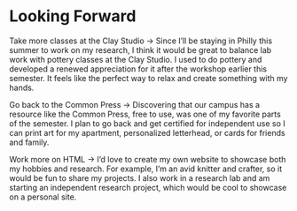 # Looking Forward
Take more classes at the Clay Studio → Since I’ll be staying in Philly this summer to work on my research, I think it would be great to balance lab work with pottery classes at the Clay Studio. I used to do pottery and developed a renewed appreciation for it after the workshop earlier this semester. It feels like the perfect way to relax and create something with my hands.

Go back to the Common Press → Discovering that our campus has a resource like the Common Press, free to use, was one of my favorite parts of the semester. I plan to go back and get certified for independent use so I can print art for my apartment, personalized letterhead, or cards for friends and family.

Work more on HTML → I’d love to create my own website to showcase both my hobbies and research. For example, I’m an avid knitter and crafter, so it would be fun to share my projects. I also work in a research lab and am starting an independent research project, which would be cool to showcase on a personal site.

